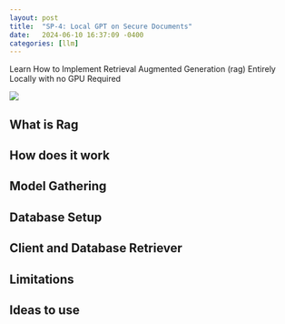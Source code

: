 ```yaml
---
layout: post
title:  "SP-4: Local GPT on Secure Documents"
date:   2024-06-10 16:37:09 -0400
categories: [llm]
---
```


Learn How to Implement Retrieval Augmented Generation (rag) Entirely Locally with no GPU Required

<img src="/assets/spongebob.png">

## What is Rag

## How does it work

## Model Gathering

## Database Setup

## Client and Database Retriever 

## Limitations

## Ideas to use
